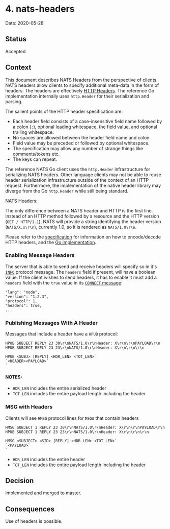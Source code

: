 # 4. nats-headers

Date: 2020-05-28

## Status

Accepted

## Context

This document describes NATS Headers from the perspective of clients. NATS headers allow clients to specify additional meta-data in the form of headers. The headers are effectively [HTTP Headers](https://tools.ietf.org/html/rfc7230#section-3.2). The reference Go implementation internally uses `http.Header` for their serialization and parsing.

The salient points of the HTTP header specification are:

- Each header field consists of a case-insensitive field name followed by a colon (`:`), optional leading whitespace, the field value, and optional trailing whitespace.
- No spaces are allowed between the header field name and colon.
- Field value may be preceded or followed by optional whitespace.
- The specification may allow any number of strange things like comments/tokens etc.
- The keys can repeat.

The reference NATS Go client uses the `http.Header` infrastructure for serializing NATS headers. Other language clients may not be able to reuse header serialization infrastructure outside of the context of an HTTP request. Furthermore, the implementation of the native header library may diverge from the Go `http.Header` while still being standard. 

NATS Headers:

The only difference between a NATS header and HTTP is the first line. Instead of an HTTP method followed by a resource and the HTTP version (`GET / HTTP/1.1`), NATS will provide a string identifying the header version (`NATS/X.x\r\n`), currently 1.0, so it is rendered as `NATS/1.0\r\n`.

Please refer to the [specification](https://tools.ietf.org/html/rfc7230#section-3.2) for information on how to encode/decode HTTP headers, and the [Go implementation](https://golang.org/src/net/http/header.go).


### Enabling Message Headers

The server that is able to send and receive headers will specify so in it's [`INFO`](https://docs.nats.io/nats-protocol/nats-protocol#info) protocol message. The `headers` field if present, will have a boolean value. If the client wishes to send headers, it has to enable it must add a `headers` field with the `true` value in its [`CONNECT` message](https://docs.nats.io/nats-protocol/nats-protocol#connect):

```
"lang": "node",
"version": "1.2.3",
"protocol": 1,
"headers": true,
...
```

### Publishing Messages With A Header


Messages that include a header have a `HPUB` protocol:

```
HPUB SUBJECT REPLY 23 30\r\nNATS/1.0\r\nHeader: X\r\n\r\nPAYLOAD\r\n
HPUB SUBJECT REPLY 23 23\r\nNATS/1.0\r\nHeader: X\r\n\r\n\r\n

HPUB <SUBJ> [REPLY] <HDR_LEN> <TOT_LEN>`
`<HEADER><PAYLOAD>`
`
```

#### NOTES:

- `HDR_LEN` includes the entire serialized header
- `TOT_LEN` includes the entire payload length including the header

### MSG with Headers

Clients will see `HMSG` protocol lines for `MSG`s that contain headers

```
HMSG SUBJECT 1 REPLY 23 30\r\nNATS/1.0\r\nHeader: X\r\n\r\nPAYLOAD\r\n
HPUB SUBJECT 1 REPLY 23 23\r\nNATS/1.0\r\nHeader: X\r\n\r\n\r\n

HMSG <SUBJECT> <SID> [REPLY] <HDR_LEN> <TOT_LEN>`
`<PAYLOAD>`
`
```

- `HDR_LEN` includes the entire header
- `TOT_LEN` includes the entire payload length including the header


## Decision

Implemented and merged to master.

## Consequences

Use of headers is possible.
